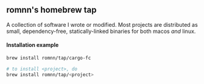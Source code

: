 ## romnn's homebrew tap

A collection of software I wrote or modified.
Most projects are distributed as small, dependency-free, statically-linked binaries for both macos _and_ linux.

#### Installation example

```bash
brew install romnn/tap/cargo-fc

# to install <project>, do
brew install romnn/tap/<project>
```
